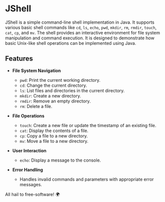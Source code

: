 # JShell

JShell is a simple command-line shell implementation in Java. It supports various basic shell commands like `cd`, `ls`, `echo`, `pwd`, `mkdir`, `rm`, `rmdir`, `touch`, `cat`, `cp`, and `mv`. The shell provides an interactive environment for file system manipulation and command execution. It is designed to demonstrate how basic Unix-like shell operations can be implemented using Java.

## Features

- **File System Navigation**
  - `pwd`: Print the current working directory.
  - `cd`: Change the current directory.
  - `ls`: List files and directories in the current directory.
  - `mkdir`: Create a new directory.
  - `rmdir`: Remove an empty directory.
  - `rm`: Delete a file.
  
- **File Operations**
  - `touch`: Create a new file or update the timestamp of an existing file.
  - `cat`: Display the contents of a file.
  - `cp`: Copy a file to a new directory.
  - `mv`: Move a file to a new directory.

- **User Interaction**
  - `echo`: Display a message to the console.

- **Error Handling**
  - Handles invalid commands and parameters with appropriate error messages.


All hail to free-software! 🌍
